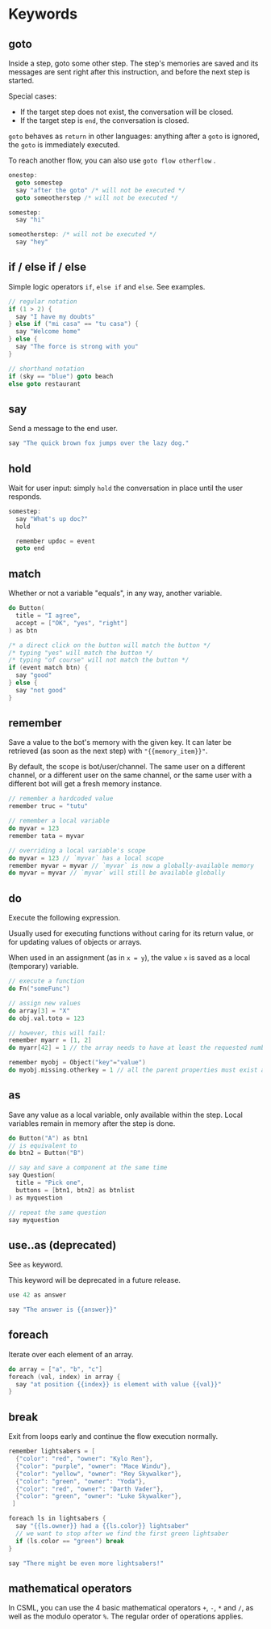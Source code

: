 # Keywords

## goto

Inside a step, goto some other step. The step's memories are saved and its messages are sent right after this instruction, and before the next step is started.

Special cases:

* If the target step does not exist, the conversation will be closed.
* If the target step is `end`, the conversation is closed.

`goto` behaves as `return` in other languages: anything after a `goto` is ignored, the `goto` is immediately executed.

To reach another flow, you can also use `goto flow otherflow` .

```cpp
onestep:
  goto somestep
  say "after the goto" /* will not be executed */
  goto someotherstep /* will not be executed */

somestep:
  say "hi"

someotherstep: /* will not be executed */
  say "hey"
```

## if / else if / else

Simple logic operators `if`, `else if` and `else`. See examples.

```cpp
// regular notation
if (1 > 2) {
  say "I have my doubts"
} else if ("mi casa" == "tu casa") {
  say "Welcome home"
} else {
  say "The force is strong with you"
}

// shorthand notation
if (sky == "blue") goto beach
else goto restaurant
```

## say

Send a message to the end user.

```cpp
say "The quick brown fox jumps over the lazy dog."
```

## hold

Wait for user input: simply `hold` the conversation in place until the user responds.

```cpp
somestep:
  say "What's up doc?"
  hold

  remember updoc = event
  goto end
```

## match

Whether or not a variable "equals", in any way, another variable.

```cpp
do Button(
  title = "I agree",
  accept = ["OK", "yes", "right"]
) as btn

/* a direct click on the button will match the button */
/* typing "yes" will match the button */
/* typing "of course" will not match the button */
if (event match btn) {
  say "good"
} else {
  say "not good"
}
```

## remember

Save a value to the bot's memory with the given key. It can later be retrieved \(as soon as the next step\) with `"{{memory_item}}"`.

By default, the scope is bot/user/channel. The same user on a different channel, or a different user on the same channel, or the same user with a different bot will get a fresh memory instance.

```cpp
// remember a hardcoded value
remember truc = "tutu"

// remember a local variable
do myvar = 123
remember tata = myvar

// overriding a local variable's scope
do myvar = 123 // `myvar` has a local scope
remember myvar = myvar // `myvar` is now a globally-available memory
do myvar = myvar // `myvar` will still be available globally
```

## do

Execute the following expression.

Usually used for executing functions without caring for its return value, or for updating values of objects or arrays.

When used in an assignment \(as in `x = y`\), the value `x` is saved as a local \(temporary\) variable.

```cpp
// execute a function
do Fn("someFunc")

// assign new values
do array[3] = "X"
do obj.val.toto = 123

// however, this will fail:
remember myarr = [1, 2]
do myarr[42] = 1 // the array needs to have at least the requested number of items

remember myobj = Object("key"="value")
do myobj.missing.otherkey = 1 // all the parent properties must exist and be objects as well
```

## as

Save any value as a local variable, only available within the step. Local variables remain in memory after the step is done.

```cpp
do Button("A") as btn1
// is equivalent to
do btn2 = Button("B")

// say and save a component at the same time
say Question(
  title = "Pick one",
  buttons = [btn1, btn2] as btnlist
) as myquestion

// repeat the same question
say myquestion
```

## use..as \(deprecated\)

See `as` keyword.

This keyword will be deprecated in a future release.

```cpp
use 42 as answer

say "The answer is {{answer}}"
```

## foreach

Iterate over each element of an array.

```cpp
do array = ["a", "b", "c"]
foreach (val, index) in array {
  say "at position {{index}} is element with value {{val}}"
}
```

## break

Exit from loops early and continue the flow execution normally.

```cpp
remember lightsabers = [
  {"color": "red", "owner": "Kylo Ren"},
  {"color": "purple", "owner": "Mace Windu"},
  {"color": "yellow", "owner": "Rey Skywalker"},
  {"color": "green", "owner": "Yoda"},
  {"color": "red", "owner": "Darth Vader"},
  {"color": "green", "owner": "Luke Skywalker"},
 ]

foreach ls in lightsabers {
  say "{{ls.owner}} had a {{ls.color}} lightsaber"
  // we want to stop after we find the first green lightsaber
  if (ls.color == "green") break
}

say "There might be even more lightsabers!"
```

## mathematical operators

In CSML, you can use the 4 basic mathematical operators `+`, `-`, `*` and `/`, as well as the modulo operator `%`. The regular order of operations applies.

